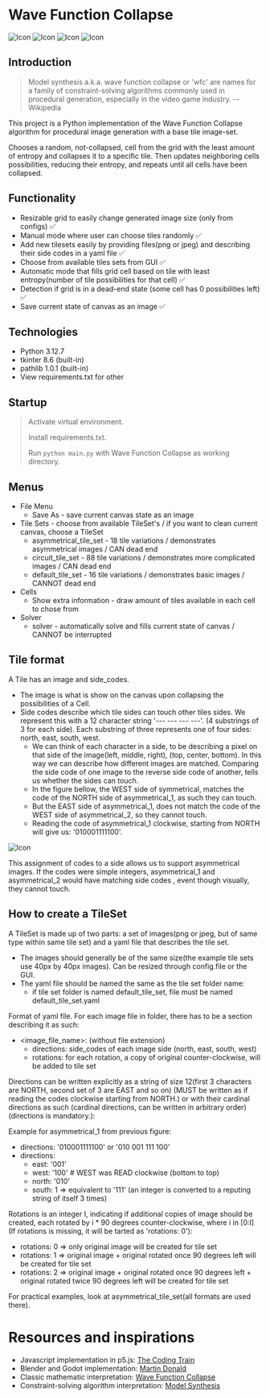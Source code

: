 # Wave Function Collapse

![Icon](misc/icon1.png)
![Icon](misc/icon2.png)
![Icon](misc/icon3.png)
![Icon](misc/icon4.png)

## Introduction

> Model synthesis a.k.a. wave function collapse or 'wfc' are names for a family of constraint-solving algorithms commonly used in procedural generation, especially in the video game industry.
> -- Wikipedia

This project is a Python implementation of the Wave Function Collapse algorithm for procedural image generation with a base tile image-set.

Chooses a random, not-collapsed, cell from the grid with the least amount of entropy and collapses it to a specific tile. Then updates neighboring cells possibilities, reducing their entropy, and repeats until all cells have been collapsed.

## Functionality

+ Resizable grid to easily change generated image size (only from configs) ✅
+ Manual mode where user can choose tiles randomly ✅
+ Add new tilesets easily by providing files(png or jpeg) and describing their side codes in a yaml file ✅
+ Choose from available tiles sets from GUI ✅
+ Automatic mode that fills grid cell based on tile with least entropy(number of tile possibilities for that cell) ✅
+ Detection if grid is in a dead-end state (some cell has 0 possibilities left) ✅
+ Save current state of canvas as an image ✅

## Technologies

+ Python 3.12.7
+ tkinter 8.6 (built-in)
+ pathlib 1.0.1 (built-in)
+ View requirements.txt for other

## Startup
> Activate virtual environment.
>
> Install requirements.txt.
>
> Run ```python main.py``` with Wave Function Collapse as working directory.

## Menus

+ File Menu
    + Save As - save current canvas state as an image
+ Tile Sets - choose from available TileSet's / if you want to clean current canvas, choose a TileSet
    + asymmetrical_tile_set - 18 tile variations / demonstrates asymmetrical images / CAN dead end
    + circuit_tile_set - 88 tile variations / demonstrates more complicated images / CAN dead end
    + default_tile_set - 16 tile variations / demonstrates basic images / CANNOT dead end
+ Cells
    + Show extra information - draw amount of tiles available in each cell to chose from
+ Solver
    + solver - automatically solve and fills current state of canvas / CANNOT be interrupted

## Tile format
A Tile has an image and side_codes.

+ The image is what is show on the canvas upon collapsing the possibilities of a Cell.
+ Side codes describe which tile sides can touch other tiles sides. We represent this with a 12 character string '--- --- --- ---'. (4 substrings of 3 for each side). Each substring of three represents one of four sides: north, east, south, west.
    + We can think of each character in a side, to be describing a pixel on that side of the image(left, middle, right), (top, center, bottom). In this way we can describe how different images are matched. Comparing the side code of one image to the reverse side code of another, tells us whether the sides can touch.
    + In the figure bellow, the WEST side of symmetrical, matches the code of the NORTH side of asymmetrical_1, as such they can touch. 
    + But the EAST side of asymmetrical_1, does not match the code of the WEST side of asymmetrical_2, so they cannot touch.
    + Reading the code of asymmetrical_1 clockwise, starting from NORTH will give us: '010001111100'.

![Icon](misc/side_code_example.png)

This assignment of codes to a side allows us to support asymmetrical images. If the codes were simple integers, asymmetrical_1 and asymmetrical_2 would have matching side codes , event though visually, they cannot touch.

## How to create a TileSet
A TileSet is made up of two parts: a set of images(png or jpeg, but of same type within same tile set) and a yaml file that describes the tile set.

+ The images should generally be of the same size(the example tile sets use 40px by 40px images). Can be resized through config.file or the GUI.
+ The yaml file should be named the same as the tile set folder name:
    + if tile set folder is named default_tile_set, file must be named default_tile_set.yaml

Format of yaml file. For each image file in folder, there has to be a section describing it as such:
+ <image_file_name>: (without file extension)
    + directions: side_codes of each image side (north, east, south, west)
    + rotations: for each rotation, a copy of original counter-clockwise, will be added to tile set

Directions can be written explicitly as a string of size 12(first 3 characters are NORTH, second set of 3 are EAST and so on) (MUST be written as if reading the codes clockwise starting from NORTH.) or with their cardinal directions as such (cardinal directions, can be written in arbitrary order) (directions is mandatory.):

Example for asymmetrical_1 from previous figure:
+ directions: '010001111100' or '010 001 111 100'
+ directions:
    + east: '001'
    + west: '100' # WEST was READ clockwise (bottom to top)
    + north: '010'
    + south: 1 => equivalent to '111' (an integer is converted to a reputing string of itself 3 times)

Rotations is an integer I, indicating if additional copies of image should be created, each rotated by i * 90 degrees counter-clockwise,
where i in [0:I] (If rotations is missing, it will be tarted as 'rotations: 0'):
+ rotations: 0 => only original image will be created for tile set
+ rotations: 1 => original image + original rotated once 90 degrees left will be created for tile set
+ rotations: 2 => original image + original rotated once 90 degrees left + original rotated twice 90 degrees left will be created for tile set

For practical examples, look at asymmetrical_tile_set(all formats are used there).

# Resources and inspirations

+ Javascript implementation in p5.js: [The Coding Train](https://www.youtube.com/watch?v=rI_y2GAlQFM)
+ Blender and Godot implementation: [Martin Donald](https://www.youtube.com/watch?v=2SuvO4Gi7uY&t=429s)
+ Classic mathematic interpretation: [Wave Function Collapse](https://en.wikipedia.org/wiki/Wave_function_collapse)
+ Constraint-solving algorithm interpretation: [Model Synthesis](https://en.wikipedia.org/wiki/Model_synthesis)
